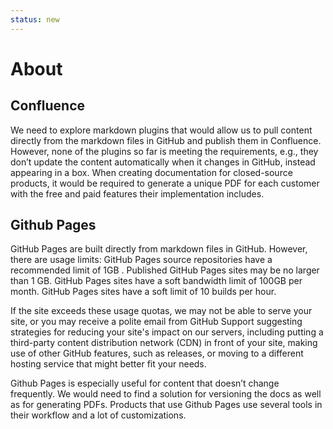 ```yaml
---
status: new
---
```

# About 
Confluence
---

We need to explore markdown plugins that would allow us to pull content directly from the markdown files in GitHub and publish them in Confluence. However, none of the plugins so far is meeting the requirements, e.g., they don’t update the content automatically when it changes in GitHub, instead appearing in a box. When creating documentation for closed-source products, it would be required to generate a unique PDF for each customer with the free and paid features their implementation includes.

Github Pages
---


GitHub Pages are built directly from markdown files in GitHub. However, there are usage limits:
GitHub Pages source repositories have a recommended limit of 1GB .
Published GitHub Pages sites may be no larger than 1 GB.
GitHub Pages sites have a soft bandwidth limit of 100GB per month.
GitHub Pages sites have a soft limit of 10 builds per hour.

If the site exceeds these usage quotas, we may not be able to serve your site, or you may receive a polite email from GitHub Support suggesting strategies for reducing your site's impact on our servers, including putting a third-party content distribution network (CDN) in front of your site, making use of other GitHub features, such as releases, or moving to a different hosting service that might better fit your needs.

Github Pages is especially useful for content that doesn’t change frequently. We would need to find a solution for versioning the docs as well as for generating PDFs. Products that use Github Pages use several tools in their workflow and a lot of customizations. 

